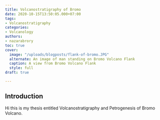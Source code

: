 ```yaml
---
title: Volcanostratigraphy of Bromo
date: 2020-10-15T13:50:05.000+07:00
tags:
- Volcanostratigraphy
categories:
- Volcanology
authors:
- nazarabrory
toc: true
cover:
  image: "/uploads/blogposts/flank-of-bromo.JPG"
  alternate: An image of man standing on Bromo Volcano Flank
  caption: A view from Bromo Volcano Flank
  style: full
draft: true

---
```

## Introduction
Hi this is my thesis entitled Volcanostratigraphy and Petrogenesis of Bromo Volcano.